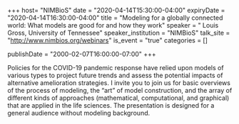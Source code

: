 +++
  host= "NIMBioS"
  date = "2020-04-14T15:30:00-04:00"
  expiryDate = "2020-04-14T16:30:00-04:00"
  title = "Modeling for a globally connected world: What models are good for and how they work"
  speaker = " Louis Gross, University of Tennessee"
  speaker_institution = "NIMBioS"
  talk_site = "http://www.nimbios.org/webinars"
  is_event = "true"
  categories = []

  publishDate = "2000-02-07T16:00:00-07:00"
+++

Policies for the COVID-19 pandemic response have relied upon models of various types to project future trends and assess the potential impacts of alternative amelioration strategies. I invite you to join us for basic overviews of the process of modeling, the “art” of model construction, and the array of different kinds of approaches (mathematical, computational, and graphical) that are applied in the life sciences. The presentation is designed for a general audience without modeling background.